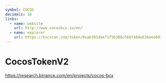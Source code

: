 ```yaml
---
symbol: COCOS
decimals: 18
links:
  - name: website
    url: http://www.cocosbcx.io/en/
  - name: explorer
    url: https://bscscan.com/token/0xab301dae71f5b386c566f484e636aee60318f12f
---
```


# CocosTokenV2

https://research.binance.com/en/projects/cocos-bcx
